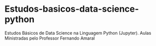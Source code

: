 # Estudos-basicos-data-science-python
 Estudos Básicos de Data Science na Linguagem Python (Jupyter). Aulas Ministradas pelo Professor Fernando Amaral

